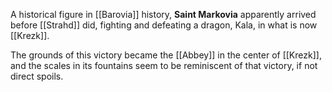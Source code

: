 A historical figure in [[Barovia]] history, **Saint Markovia** apparently arrived before [[Strahd]] did, fighting and defeating a dragon, Kala, in what is now [[Krezk]].

The grounds of this victory became the [[Abbey]] in the center of [[Krezk]], and the scales in its fountains seem to be reminiscent of that victory, if not direct spoils.

